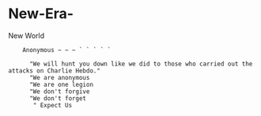 # New-Era- 
New World


        Anonymous ~ ~ ~ ` ` ` ` ` 

          "We will hunt you down like we did to those who carried out the attacks on Charlie Hebdo."
          "We are anonymous
          "We are one legion 
          "We don't forgive
          "We don't forget 
           " Expect Us 
           








